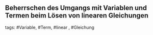 ## Beherrschen des Umgangs mit Variablen und Termen beim Lösen von linearen Gleichungen

tags: #Variable, #Term, #linear , #Gleichung 